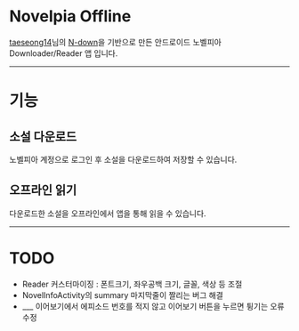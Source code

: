 # Novelpia Offline
[taeseong14](https://github.com/taeseong14)님의 [N-down](https://github.com/taeseong14/N-down)을 기반으로 만든 안드로이드 노벨피아 Downloader/Reader 앱 입니다.  

---

# 기능
## 소설 다운로드
노벨피아 계정으로 로그인 후 소설을 다운로드하여 저장할 수 있습니다.

## 오프라인 읽기
다운로드한 소설을 오프라인에서 앱을 통해 읽을 수 있습니다.

---

# TODO
 - Reader 커스터마이징 : 폰트크기, 좌우공백 크기, 글꼴, 색상 등 조절
 - NovelInfoActivity의 summary 마지막줄이 짤리는 버그 해결
 - ___ 이어보기에서 에피소드 번호를 적지 않고 이어보기 버튼을 누르면 튕기는 오류 수정
